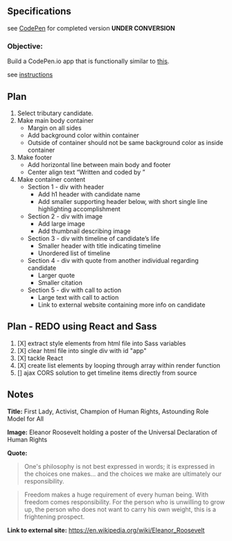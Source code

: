 ## Specifications

see [CodePen](http://codepen.io/gracen/full/MJggGd/) for completed version **UNDER CONVERSION**


### Objective:
Build a CodePen.io app that is functionally similar to [this](https://codepen.io/FreeCodeCamp/full/NNvBQW/).

see [instructions](https://www.freecodecamp.com/challenges/build-a-tribute-page)


## Plan
1. Select tributary candidate.
2. Make main body container
    - Margin on all sides
    - Add background color within container
    - Outside of container should not be same background color as inside container
3. Make footer
    - Add horizontal line between main body and footer
    - Center align text “Written and coded by <name>”
4. Make container content
    - Section 1 - div with header
        - Add h1 header with candidate name
        - Add smaller supporting header below, with short single line highlighting accomplishment
    - Section 2 - div with image
        - Add large image
        - Add thumbnail describing image
    - Section 3 - div with timeline of candidate’s life
        - Smaller header with title indicating timeline
        - Unordered list of timeline
    - Section 4 - div with quote from another individual regarding candidate
        - Larger quote
        - Smaller citation
    - Section 5 - div with call to action
        - Large text with call to action
        - Link to external website containing more info on candidate

## Plan - REDO using React and Sass
1. [X] extract style elements from html file into Sass variables
2. [X] clear html file into single div with id "app"
3. [X] tackle React
4. [X] create list elements by looping through array within render function
5. [] ajax CORS solution to get timeline items directly from source 


## Notes

**Title:** First Lady, Activist, Champion of Human Rights, Astounding Role Model for All

**Image:** Eleanor Roosevelt holding a poster of the Universal Declaration of Human Rights

**Quote:**

> One's philosophy is not best expressed in words; it is expressed in the choices one makes... and the choices we make are ultimately our responsibility.

> Freedom makes a huge requirement of every human being. With freedom comes responsibility. For the person who is unwilling to grow up, the person who does not want to carry his own weight, this is a frightening prospect.

**Link to external site:** https://en.wikipedia.org/wiki/Eleanor_Roosevelt
